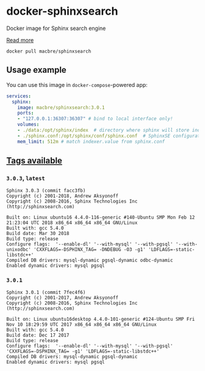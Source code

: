 # docker-sphinxsearch
Docker image for Sphinx search engine

[Read more](https://hub.docker.com/r/macbre/sphinxsearch/)

```
docker pull macbre/sphinxsearch
```

## Usage example

You can use this image in `docker-compose`-powered app:

```yaml
services:
  sphinx:
    image: macbre/sphinxsearch:3.0.1
    ports:
    - "127.0.0.1:36307:36307" # bind to local interface only!
    volumes:
    - ./data:/opt/sphinx/index  # directory where sphinx will store index data
    - ./sphinx.conf:/opt/sphinx/conf/sphinx.conf  # SphinxSE configuration file
    mem_limit: 512m # match indexer.value from sphinx.conf
```

## [Tags available](https://hub.docker.com/r/macbre/sphinxsearch/tags/)

### `3.0.3`, `latest`

```
Sphinx 3.0.3 (commit facc3fb)
Copyright (c) 2001-2018, Andrew Aksyonoff
Copyright (c) 2008-2016, Sphinx Technologies Inc (http://sphinxsearch.com)

Built on: Linux ubuntu16 4.4.0-116-generic #140-Ubuntu SMP Mon Feb 12 21:23:04 UTC 2018 x86_64 x86_64 x86_64 GNU/Linux
Built with: gcc 5.4.0
Build date: Mar 30 2018
Build type: release
Configure flags:  '--enable-dl' '--with-mysql' '--with-pgsql' '--with-unixodbc' 'CXXFLAGS=-DSPHINX_TAG= -DNDEBUG -O3 -g1' 'LDFLAGS=-static-libstdc++'
Compiled DB drivers: mysql-dynamic pgsql-dynamic odbc-dynamic
Enabled dynamic drivers: mysql pgsql
```

### `3.0.1`

```
Sphinx 3.0.1 (commit 7fec4f6)
Copyright (c) 2001-2017, Andrew Aksyonoff
Copyright (c) 2008-2016, Sphinx Technologies Inc (http://sphinxsearch.com)

Built on: Linux ubuntu16desktop 4.4.0-101-generic #124-Ubuntu SMP Fri Nov 10 18:29:59 UTC 2017 x86_64 x86_64 x86_64 GNU/Linux
Built with: gcc 5.4.0
Build date: Dec 17 2017
Build type: release
Configure flags:  '--enable-dl' '--with-mysql' '--with-pgsql' 'CXXFLAGS=-DSPHINX_TAG= -g1' 'LDFLAGS=-static-libstdc++'
Compiled DB drivers: mysql-dynamic pgsql-dynamic
Enabled dynamic drivers: mysql pgsql
```
